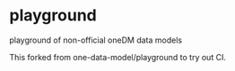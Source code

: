 # playground
playground of non-official oneDM data models

This forked from one-data-model/playground to try out CI.

